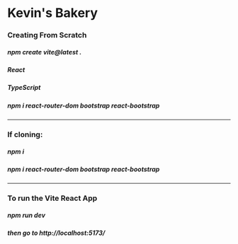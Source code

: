 # Kevin's Bakery

### Creating From Scratch
##### npm create vite@latest . 
##### React
##### TypeScript
##### npm i react-router-dom bootstrap react-bootstrap

___
### If cloning:
##### npm i
##### npm i react-router-dom bootstrap react-bootstrap

___
### To run the Vite React App
##### npm run dev
##### then go to http://localhost:5173/